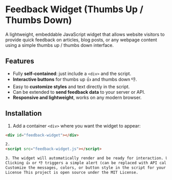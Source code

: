 # Feedback Widget (Thumbs Up / Thumbs Down)

A lightweight, embeddable JavaScript widget that allows website visitors to provide quick feedback on articles, blog posts, or any webpage content using a simple thumbs up / thumbs down interface.

## Features

- Fully **self-contained**: just include a `<div>` and the script.
- **Interactive buttons** for thumbs up 👍 and thumbs down 👎.
- Easy to **customize styles** and text directly in the script.
- Can be extended to **send feedback data** to your server or API.
- **Responsive and lightweight**, works on any modern browser.

## Installation

1. Add a container `<div>` where you want the widget to appear:

```html
<div id="feedback-widget"></div>

2.
<script src="feedback-widget.js"></script>

3. The widget will automatically render and be ready for interaction. Usage
Clicking 👍 or 👎 triggers a simple alert (can be replaced with API calls).
Customize the messages, colors, or button style in the script for your site.
License This project is open source under the MIT License.
```

